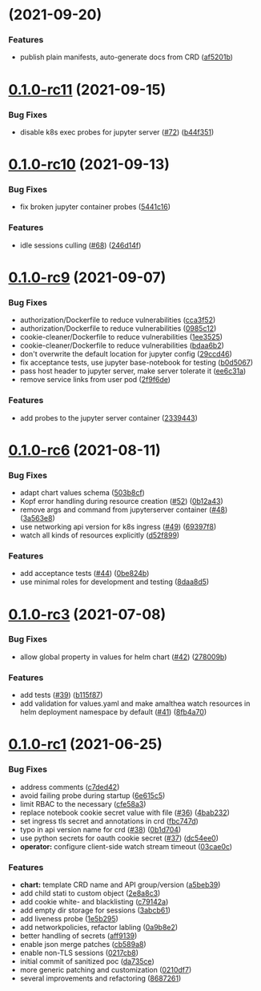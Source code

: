 #  (2021-09-20)


### Features

* publish plain manifests, auto-generate docs from CRD ([af5201b](https://github.com/SwissDataScienceCenter/amalthea/commit/af5201bc33c38ac5ca35cbc456453f274e8e44e6))



# [0.1.0-rc11](https://github.com/SwissDataScienceCenter/amalthea/compare/0.1.0-rc10...0.1.0-rc11) (2021-09-15)


### Bug Fixes

* disable k8s exec probes for jupyter server ([#72](https://github.com/SwissDataScienceCenter/amalthea/issues/72)) ([b44f351](https://github.com/SwissDataScienceCenter/amalthea/commit/b44f351206c24b7e41f81b0c66b7ee37e3f79fbf))



# [0.1.0-rc10](https://github.com/SwissDataScienceCenter/amalthea/compare/0.1.0-rc9...0.1.0-rc10) (2021-09-13)


### Bug Fixes

* fix broken jupyter container probes ([5441c16](https://github.com/SwissDataScienceCenter/amalthea/commit/5441c161b901a8b35d7755155c3d9e48ec4ab0e4))


### Features

* idle sessions culling ([#68](https://github.com/SwissDataScienceCenter/amalthea/issues/68)) ([246d14f](https://github.com/SwissDataScienceCenter/amalthea/commit/246d14f2651ad0c6698c0f9545385d296486aa2c))



# [0.1.0-rc9](https://github.com/SwissDataScienceCenter/amalthea/compare/0.1.0-rc6...0.1.0-rc9) (2021-09-07)


### Bug Fixes

* authorization/Dockerfile to reduce vulnerabilities ([cca3f52](https://github.com/SwissDataScienceCenter/amalthea/commit/cca3f52dee5b0a45dc86d93ccf26aab5e2ae6e1e))
* authorization/Dockerfile to reduce vulnerabilities ([0985c12](https://github.com/SwissDataScienceCenter/amalthea/commit/0985c121192f869668d52c52deda1af9919a24e1))
* cookie-cleaner/Dockerfile to reduce vulnerabilities ([1ee3525](https://github.com/SwissDataScienceCenter/amalthea/commit/1ee35256022b40c99235db77f1cd344ee362f24f))
* cookie-cleaner/Dockerfile to reduce vulnerabilities ([bdaa6b2](https://github.com/SwissDataScienceCenter/amalthea/commit/bdaa6b27f026cb66857091edec77711e176fcd15))
* don't overwrite the default location for jupyter config ([29ccd46](https://github.com/SwissDataScienceCenter/amalthea/commit/29ccd46f56420d9b3fb0b8529869bf19f9f1f1c2))
* fix acceptance tests, use jupyter base-notebook for testing ([b0d5067](https://github.com/SwissDataScienceCenter/amalthea/commit/b0d5067795e02d698c3600e094c7ac5c402fb855))
* pass host header to jupyter server, make server tolerate it ([ee6c31a](https://github.com/SwissDataScienceCenter/amalthea/commit/ee6c31a3654c36403d6332cdc16145dcf3226256))
* remove service links from user pod ([2f9f6de](https://github.com/SwissDataScienceCenter/amalthea/commit/2f9f6dec5124b9835853439268ab36187b62b7a5))


### Features

* add probes to the jupyter server container ([2339443](https://github.com/SwissDataScienceCenter/amalthea/commit/2339443fe76d7ff66e44a4322a9a2aa918e543f2))



# [0.1.0-rc6](https://github.com/SwissDataScienceCenter/amalthea/compare/0.1.0-rc3...0.1.0-rc6) (2021-08-11)


### Bug Fixes

* adapt chart values schema ([503b8cf](https://github.com/SwissDataScienceCenter/amalthea/commit/503b8cf93564a6d3b817a36575269f8b6d36f586))
* Kopf error handling during resource creation ([#52](https://github.com/SwissDataScienceCenter/amalthea/issues/52)) ([0b12a43](https://github.com/SwissDataScienceCenter/amalthea/commit/0b12a43bbd451384af1d5cf6e4eece37910ae3c7))
* remove args and command from jupyterserver container ([#48](https://github.com/SwissDataScienceCenter/amalthea/issues/48)) ([3a563e8](https://github.com/SwissDataScienceCenter/amalthea/commit/3a563e826835eb8762eea704bdfd5ac43001681e))
* use networking api version for k8s ingress ([#49](https://github.com/SwissDataScienceCenter/amalthea/issues/49)) ([69397f8](https://github.com/SwissDataScienceCenter/amalthea/commit/69397f8639282b6c83c91feef7db20f45be38b38))
* watch all kinds of resources explicitly ([d52f899](https://github.com/SwissDataScienceCenter/amalthea/commit/d52f899af3fb3233b086322335494847273a4ecb))


### Features

* add acceptance tests ([#44](https://github.com/SwissDataScienceCenter/amalthea/issues/44)) ([0be824b](https://github.com/SwissDataScienceCenter/amalthea/commit/0be824b20ea5f48d84b512cce5b2afdee6504b41))
* use minimal roles for development and testing ([8daa8d5](https://github.com/SwissDataScienceCenter/amalthea/commit/8daa8d5468d74aeb25550a752471e1bb686ff70d))



# [0.1.0-rc3](https://github.com/SwissDataScienceCenter/amalthea/compare/0.1.0-rc1...0.1.0-rc3) (2021-07-08)


### Bug Fixes

* allow global property in values for helm chart ([#42](https://github.com/SwissDataScienceCenter/amalthea/issues/42)) ([278009b](https://github.com/SwissDataScienceCenter/amalthea/commit/278009bc2c015ec589d2640278ef5878eb3b959a))


### Features

* add tests ([#39](https://github.com/SwissDataScienceCenter/amalthea/issues/39)) ([b115f87](https://github.com/SwissDataScienceCenter/amalthea/commit/b115f876ba285d68c4253a2fa0c6ccdc1cf8fa64))
* add validation for values.yaml and make amalthea watch resources in helm deployment namespace by default ([#41](https://github.com/SwissDataScienceCenter/amalthea/issues/41)) ([8fb4a70](https://github.com/SwissDataScienceCenter/amalthea/commit/8fb4a7040d7eb6075f39dd4a6a5b6d3f4e068b61))



# [0.1.0-rc1](https://github.com/SwissDataScienceCenter/amalthea/compare/da735ced323eacb38fd010e4ae0a0479fb2bf310...0.1.0-rc1) (2021-06-25)


### Bug Fixes

* address comments ([c7ded42](https://github.com/SwissDataScienceCenter/amalthea/commit/c7ded42717687446aa6e6380d38af825654cb114))
* avoid failing probe during startup ([6e615c5](https://github.com/SwissDataScienceCenter/amalthea/commit/6e615c506e72af3f4b155b80c1f7b6c8492b9464))
* limit RBAC to the necessary ([cfe58a3](https://github.com/SwissDataScienceCenter/amalthea/commit/cfe58a373fbad0c2bd814927d772e276cce8c3f4))
* replace notebook cookie secret value with file ([#36](https://github.com/SwissDataScienceCenter/amalthea/issues/36)) ([4bab232](https://github.com/SwissDataScienceCenter/amalthea/commit/4bab232f38c931d2d1dab704c1dcae150e33dcf8))
* set ingress tls secret and annotations in crd ([fbc747d](https://github.com/SwissDataScienceCenter/amalthea/commit/fbc747d3ba94f6f74153c0ae2295c80cfd16e7a3))
* typo in api version name for crd ([#38](https://github.com/SwissDataScienceCenter/amalthea/issues/38)) ([0b1d704](https://github.com/SwissDataScienceCenter/amalthea/commit/0b1d70420407f49b49768c777db4f90be02d172e))
* use python secrets for oauth cookie secret ([#37](https://github.com/SwissDataScienceCenter/amalthea/issues/37)) ([dc54ee0](https://github.com/SwissDataScienceCenter/amalthea/commit/dc54ee0d04a3c24feb17b6694f99970de9cc7ad8))
* **operator:** configure client-side watch stream timeout ([03cae0c](https://github.com/SwissDataScienceCenter/amalthea/commit/03cae0c35385721d72ae4846499a21d56fb72a49))


### Features

* **chart:** template CRD name and API group/version ([a5beb39](https://github.com/SwissDataScienceCenter/amalthea/commit/a5beb39b345b3e7c09304f8bb3137e6c5946a943))
* add child stati to custom object ([2e8a8c3](https://github.com/SwissDataScienceCenter/amalthea/commit/2e8a8c37d569ad72a0ca9cbf9f0571a78d14a91c))
* add cookie white- and blacklisting ([c79142a](https://github.com/SwissDataScienceCenter/amalthea/commit/c79142ad77cbdf81d8dd5d4f144ac99c2398dc14))
* add empty dir storage for sessions ([3abcb61](https://github.com/SwissDataScienceCenter/amalthea/commit/3abcb6172ba7d07312d620c1246941747e01f8a3))
* add liveness probe ([1e5b295](https://github.com/SwissDataScienceCenter/amalthea/commit/1e5b295ab628e04d18ff7484a98e8caaba78a7e8))
* add networkpolicies, refactor labling ([0a9b8e2](https://github.com/SwissDataScienceCenter/amalthea/commit/0a9b8e2c4a35aadb5f0f2ee4e3541703bea53d09))
* better handling of secrets ([aff9139](https://github.com/SwissDataScienceCenter/amalthea/commit/aff913904fb12c402515978456ed283487ae7eb5))
* enable json merge patches ([cb589a8](https://github.com/SwissDataScienceCenter/amalthea/commit/cb589a86ac1d26ce5fcf6cf542024adc76a77056))
* enable non-TLS sessions ([0217cb8](https://github.com/SwissDataScienceCenter/amalthea/commit/0217cb8615feefe6eb004b85f6152414dd6e5035))
* initial commit of sanitized poc ([da735ce](https://github.com/SwissDataScienceCenter/amalthea/commit/da735ced323eacb38fd010e4ae0a0479fb2bf310))
* more generic patching and customization ([0210df7](https://github.com/SwissDataScienceCenter/amalthea/commit/0210df7ad408df3ec32295d34b0b1a38adc4e3c2))
* several improvements and refactoring ([8687261](https://github.com/SwissDataScienceCenter/amalthea/commit/8687261039f345129aa62b9e68ae84a4a35e3483))



